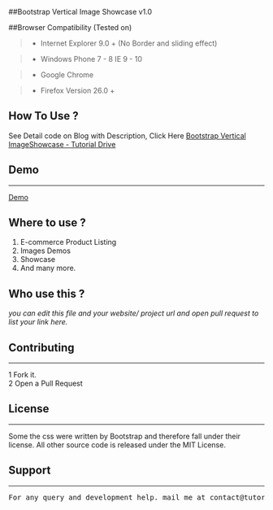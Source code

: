 ##Bootstrap Vertical Image Showcase v1.0

##Browser Compatibility (Tested on)
>+ Internet Explorer 9.0 + (No Border and sliding effect)

>+ Windows Phone 7 - 8 IE 9 - 10

>+ Google Chrome

>+ Firefox Version 26.0 +

## How To Use ?

See Detail code on Blog with Description, Click Here [Bootstrap Vertical ImageShowcase - Tutorial Drive](http://tutorialdrive.org/bootstrap-vertical-image-showcase/)

<h2>Demo</h2>
<hr>
<a href = "http://jsfiddle.net/tutorialdrive/02ejafuv/show/" target="_blank">Demo</a>

## Where to use ?

 1. E-commerce Product Listing
 2. Images Demos
 3. Showcase
 4. And many more.

## Who use this ?
*you can edit this file and your website/ project url and open pull request to list your link here.*

<h2>Contributing</h2>
<hr>
1 Fork it.<br>
2 Open a Pull Request
<h2>License</h2><hr>

Some the css were written by Bootstrap and therefore fall under their license. All other source code is released under the MIT License.

<h2>Support</h2>
<hr>
<pre>
For any query and development help. mail me at contact@tutorialdrive.org
</pre>
